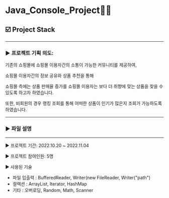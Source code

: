 # Java_Console_Project👩‍💻

## ☑️ Project Stack

---

### ▶ 프로젝트 기획 의도:

  기존의 쇼핑몰에 쇼핑몰 이용자간의 소통이 가능한 커뮤니티를 제공하여,

  쇼핑몰 이용자간의 정보 공유와 상품 추천을 통해 

  쇼핑몰 측에는 상품 판매율 증가를 쇼핑몰 이용자는 보다 더 취향에 맞는 상품을 찾을 수 있도록 하고자 하였습니다.
  
  또한, 비회원의 경우 랭킹 조회를 통해 어떠한 상품이 인기가 많은지 조회가 가능하도록 하였습니다.

---


### ▶ 파일 설명



---

▶ 프로젝트 기간: 2022.10.20 ~ 2022.11.04

▶ 프로젝트 참여인원: 5명

▶ 사용된 기술
  - 파일 입출력 : BufferedReader, Writer(new FileReader, Writer("path")
  - 컬렉션 : ArrayList<T>, Iterator, HashMap<T>
  - 기타 : 오버로딩, Random, Math, Scanner



